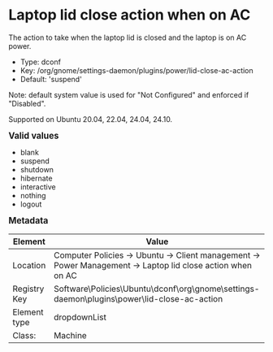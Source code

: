 # Laptop lid close action when on AC

The action to take when the laptop lid is closed and the laptop is on AC power.

- Type: dconf
- Key: /org/gnome/settings-daemon/plugins/power/lid-close-ac-action
- Default: 'suspend'

Note: default system value is used for "Not Configured" and enforced if "Disabled".

Supported on Ubuntu 20.04, 22.04, 24.04, 24.10.

<span style="font-size: larger;">**Valid values**</span>

* blank
* suspend
* shutdown
* hibernate
* interactive
* nothing
* logout


<span style="font-size: larger;">**Metadata**</span>

| Element      | Value            |
| ---          | ---              |
| Location     | Computer Policies -> Ubuntu -> Client management -> Power Management -> Laptop lid close action when on AC    |
| Registry Key | Software\Policies\Ubuntu\dconf\org\gnome\settings-daemon\plugins\power\lid-close-ac-action         |
| Element type | dropdownList |
| Class:       | Machine       |
